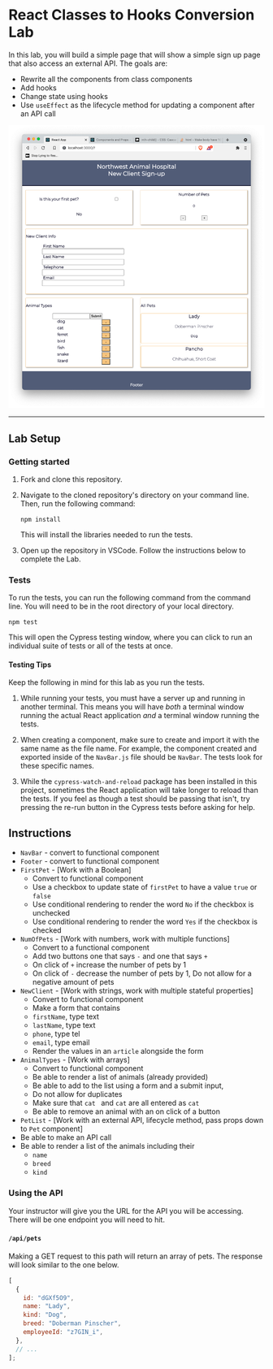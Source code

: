 # React Classes to Hooks Conversion Lab

In this lab, you will build a simple page that will show a simple sign up page that also access an external API. The goals are:

- Rewrite all the components from class components
- Add hooks
- Change state using hooks
- Use `useEffect` as the lifecycle method for updating a component after an API call

![Example of a completed application.](./assets/example2.png)

---

## Lab Setup

### Getting started

1. Fork and clone this repository.

1. Navigate to the cloned repository's directory on your command line. Then, run the following command:

   ```
   npm install
   ```

   This will install the libraries needed to run the tests.

1. Open up the repository in VSCode. Follow the instructions below to complete the Lab.

### Tests

To run the tests, you can run the following command from the command line. You will need to be in the root directory of your local directory.

```
npm test
```

This will open the Cypress testing window, where you can click to run an individual suite of tests or all of the tests at once.

#### Testing Tips

Keep the following in mind for this lab as you run the tests.

1. While running your tests, you must have a server up and running in another terminal. This means you will have _both_ a terminal window running the actual React application _and_ a terminal window running the tests.

1. When creating a component, make sure to create and import it with the same name as the file name. For example, the component created and exported inside of the `NavBar.js` file should be `NavBar`. The tests look for these specific names.

1. While the `cypress-watch-and-reload` package has been installed in this project, sometimes the React application will take longer to reload than the tests. If you feel as though a test should be passing that isn't, try pressing the re-run button in the Cypress tests before asking for help.

## Instructions

- `NavBar` - convert to functional component
- `Footer` - convert to functional component
- `FirstPet` - [Work with a Boolean]
  - Convert to functional component
  - Use a checkbox to update state of `firstPet` to have a value `true` or `false`
  - Use conditional rendering to render the word `No` if the checkbox is unchecked
  - Use conditional rendering to render the word `Yes` if the checkbox is checked
- `NumOfPets` - [Work with numbers, work with multiple functions]
  - Convert to a functional component
  - Add two buttons one that says `-` and one that says `+`
  - On click of `+` increase the number of pets by 1
  - On click of `-` decrease the number of pets by 1, Do not allow for a negative amount of pets
- `NewClient` - [Work with strings, work with multiple stateful properties]
  - Convert to functional component
  - Make a form that contains
  - `firstName`, type text
  - `lastName`, type text
  - `phone`, type tel
  - `email`, type email
  - Render the values in an `article` alongside the form
- `AnimalTypes` - [Work with arrays]
  - Convert to functional component
  - Be able to render a list of animals (already provided)
  - Be able to add to the list using a form and a submit input,
  - Do not allow for duplicates
  - Make sure that `cat ` and `cat` are all entered as `cat`
  - Be able to remove an animal with an on click of a button
- `PetList` - [Work with an external API, lifecycle method, pass props down to `Pet` component]
- Be able to make an API call
- Be able to render a list of the animals including their
  - `name`
  - `breed`
  - `kind`

### Using the API

Your instructor will give you the URL for the API you will be accessing. There will be one endpoint
you will need to hit.

#### `/api/pets`

Making a GET request to this path will return an array of pets. The response will look similar to the one below.

```js
[
  {
    id: "dGXf5O9",
    name: "Lady",
    kind: "Dog",
    breed: "Doberman Pinscher",
    employeeId: "z7GIN_i",
  },
  // ...
];
```
